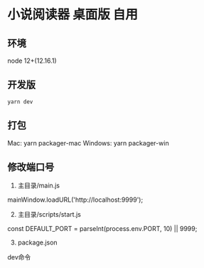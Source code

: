 # 小说阅读器 桌面版 自用

## 环境

node 12+(12.16.1)
## 开发版

    yarn dev

## 打包

Mac:  yarn packager-mac
Windows:  yarn packager-win

## 修改端口号

1. 主目录/main.js

mainWindow.loadURL('http://localhost:9999');

2. 主目录/scripts/start.js

const DEFAULT_PORT = parseInt(process.env.PORT, 10) || 9999;

3. package.json

dev命令
